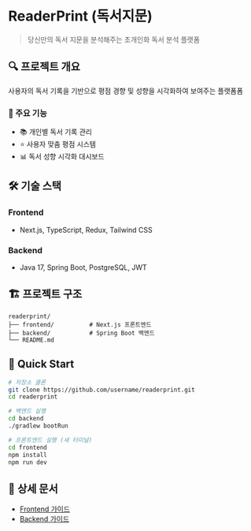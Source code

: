 # ReaderPrint (독서지문)

> 당신만의 독서 지문을 분석해주는 초개인화 독서 분석 플랫폼

## 🔍 프로젝트 개요

사용자의 독서 기록을 기반으로 평점 경향 및 성향을 시각화하여 보여주는 플랫폼폼

### 🎯 주요 기능
- 📚 개인별 독서 기록 관리
- ⭐ 사용자 맞춤 평점 시스템
- 📊 독서 성향 시각화 대시보드

## 🛠️ 기술 스택

### Frontend
- Next.js, TypeScript, Redux, Tailwind CSS

### Backend
- Java 17, Spring Boot, PostgreSQL, JWT

## 🏗️ 프로젝트 구조

```
readerprint/
├── frontend/          # Next.js 프론트엔드
├── backend/           # Spring Boot 백엔드
└── README.md
```

## 🚀 Quick Start

```bash
# 저장소 클론
git clone https://github.com/username/readerprint.git
cd readerprint

# 백엔드 실행
cd backend
./gradlew bootRun

# 프론트엔드 실행 (새 터미널)
cd frontend
npm install
npm run dev
```

## 📁 상세 문서

- [Frontend 가이드](./frontend/README.md)
- [Backend 가이드](./backend/README.md)